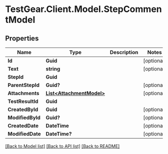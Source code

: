 # TestGear.Client.Model.StepCommentModel

## Properties

Name | Type | Description | Notes
------------ | ------------- | ------------- | -------------
**Id** | **Guid** |  | [optional] 
**Text** | **string** |  | [optional] 
**StepId** | **Guid** |  | 
**ParentStepId** | **Guid?** |  | [optional] 
**Attachments** | [**List&lt;AttachmentModel&gt;**](AttachmentModel.md) |  | [optional] 
**TestResultId** | **Guid** |  | 
**CreatedById** | **Guid** |  | [optional] 
**ModifiedById** | **Guid?** |  | [optional] 
**CreatedDate** | **DateTime** |  | [optional] 
**ModifiedDate** | **DateTime?** |  | [optional] 

[[Back to Model list]](../README.md#documentation-for-models) [[Back to API list]](../README.md#documentation-for-api-endpoints) [[Back to README]](../README.md)

